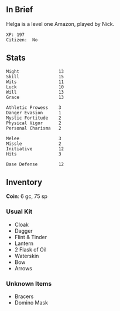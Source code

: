 
## In Brief

Helga is a level one Amazon, played by Nick.

    XP: 197
    Citizen:  No

## Stats

    Might               13
    Skill               15
    Wits                11
    Luck                10
    Will                13
    Grace               13

    Athletic Prowess    3
    Danger Evasion      1
    Mystic Fortitude    2
    Physical Vigor      2
    Personal Charisma   2

    Melee               3
    Missle              2
    Initiative          12
    Hits                3

    Base Defense        12

## Inventory

**Coin**: 6 gc, 75 sp

### Usual Kit

* Cloak
* Dagger
* Flint & Tinder
* Lantern
* 2 Flask of Oil
* Waterskin
* Bow
* Arrows

### Unknown Items
* Bracers
* Domino Mask
